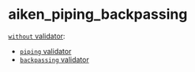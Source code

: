 # aiken_piping_backpassing

[`without` validator](./validators/without.ak):

- [`piping` validator](./validators/piping.ak)
- [`backpassing` validator](./validators/backpassing.ak)
